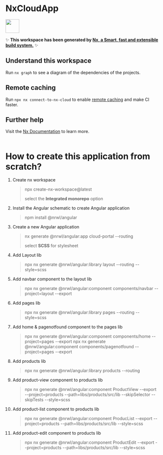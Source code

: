 # NxCloudApp

<a alt="Nx logo" href="https://nx.dev" target="_blank" rel="noreferrer"><img src="https://raw.githubusercontent.com/nrwl/nx/master/images/nx-logo.png" width="45"></a>

✨ **This workspace has been generated by [Nx, a Smart, fast and extensible build system.](https://nx.dev)** ✨

## Understand this workspace

Run `nx graph` to see a diagram of the dependencies of the projects.

## Remote caching

Run `npx nx connect-to-nx-cloud` to enable [remote caching](https://nx.app) and make CI faster.

## Further help

Visit the [Nx Documentation](https://nx.dev) to learn more.
<br><br>

# How to create this application from scratch?

1. Create nx workspace

   > npx create-nx-workspace@latest
   >
   > select the **Integrated monorepo** option

2. Install the Angular schematic to create Angular application

   > npm install @nrwl/angular

3. Create a new Angular application

   > nx generate @nrwl/angular:app cloud-portal --routing
   >
   > select **SCSS** for stylesheet

4. Add Layout lib

   > npx nx generate @nrwl/angular:library layout --routing --style=scss

5. Add navbar component to the layout lib

   > npx nx generate @nrwl/angular:component components/navbar --project=layout --export

6. Add pages lib

   > npx nx generate @nrwl/angular:library pages --routing --style=scss

7. Add home & pagenotfound component to the pages lib

   > npx nx generate @nrwl/angular:component components/home --project=pages --export
   > npx nx generate @nrwl/angular:component components/pagenotfound --project=pages --export

8. Add products lib

   > npx nx generate @nrwl/angular:library products --routing

9. Add product-view component to products lib

   > npx nx generate @nrwl/angular:component ProductView --export --project=products
   > --path=libs/products/src/lib --skipSelector --skipTests --style=scss

10. Add product-list component to products lib

    > npx nx generate @nrwl/angular:component ProducList --export --project=products --path=libs/products/src/lib --style=scss

11. Add product-edit component to products lib

    > npx nx generate @nrwl/angular:component ProductEdit --export --project=products --path=libs/products/src/lib --style=scss
